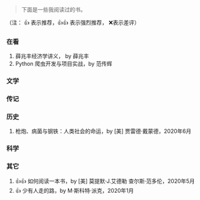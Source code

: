 > 下面是一些我阅读过的书。

（注： 👍 表示推荐，👍👍 表示强烈推荐， :x:表示差评）

### 在看

1. 薛兆丰经济学讲义， by 薛兆丰
1. Python 爬虫开发与项目实战，by 范传辉

### 文学

### 传记

### 历史

1. 枪炮、病菌与钢铁：人类社会的命运，by [美] 贾雷德·戴蒙德，2020年6月

### 科学

### 其它

1. 👍👍 如何阅读一本书，by [美] 莫提默·J.艾德勒 查尔斯·范多伦，2020年5月
1. 👍 少有人走的路，by M·斯科特·派克，2020年1月
